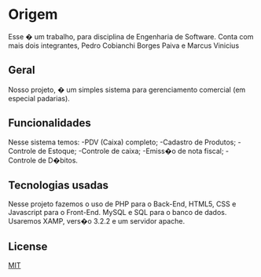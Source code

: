 # Origem

Esse � um trabalho, para disciplina de Engenharia de Software. Conta com mais dois integrantes, Pedro Cobianchi Borges Paiva e Marcus Vinicius

## Geral

Nosso projeto, � um simples sistema para gerenciamento comercial (em especial padarias).

## Funcionalidades

Nesse sistema temos: 
-PDV (Caixa) completo;
-Cadastro de Produtos;
-Controle de Estoque;
-Controle de caixa;
-Emiss�o de nota fiscal;
-Controle de D�bitos.

## Tecnologias usadas

Nesse projeto fazemos o uso de PHP para o Back-End, HTML5, CSS e Javascript para o Front-End. MySQL e SQL para o banco de dados.
Usaremos XAMP, vers�o 3.2.2 e um servidor apache.


## License
[MIT](https://choosealicense.com/licenses/mit/)